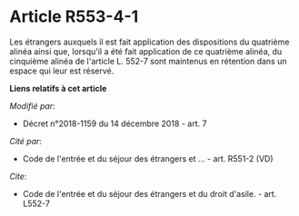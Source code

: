 # Article R553-4-1

Les étrangers auxquels il est fait application des dispositions du quatrième alinéa ainsi que, lorsqu'il a été fait
application de ce quatrième alinéa, du cinquième alinéa de l'article L. 552-7 sont maintenus en rétention dans un espace qui
leur est réservé.

**Liens relatifs à cet article**

_Modifié par_:

  - Décret n°2018-1159 du 14 décembre 2018 - art. 7

_Cité par_:

  - Code de l'entrée et du séjour des étrangers et ... - art. R551-2 (VD)

_Cite_:

  - Code de l'entrée et du séjour des étrangers et du droit d'asile. - art. L552-7
